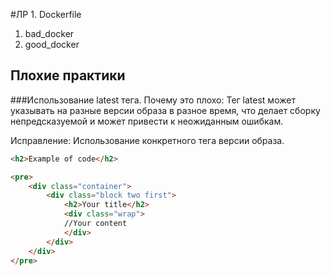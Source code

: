 #ЛР 1. Dockerfile

1) bad_docker
2) good_docker

## Плохие практики
###Использование latest тега.
Почему это плохо: Тег latest может указывать на разные версии образа в разное время, что делает сборку непредсказуемой и может привести к неожиданным ошибкам.   

Исправление: Использование конкретного тега версии образа.   
```html
<h2>Example of code</h2>

<pre>
    <div class="container">
        <div class="block two first">
            <h2>Your title</h2>
            <div class="wrap">
            //Your content
            </div>
        </div>
    </div>
</pre>
```
